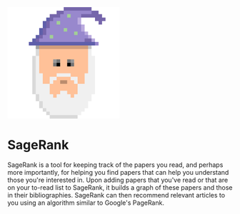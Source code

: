 <img src="./public/images/SageRankLogo320x320.png" width="250" height="250"></img>

# SageRank

SageRank is a tool for keeping track of the papers you read, and perhaps more importantly, for
helping you find papers that can help you understand those you're interested in. Upon adding papers
that you've read or that are on your to-read list to SageRank, it builds a graph of these papers and
those in their bibliographies. SageRank can then recommend relevant articles to you using an
algorithm similar to Google's PageRank.
